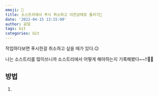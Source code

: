 ```yaml
---
emoji: 🧶
title: 소스트리에서 푸시 취소하고 이전상태로 돌리기💊
date: '2022-04-15 13:15:00'
author: 곰덜
tags: Git
categories: Git
---
```


작업하다보면 푸시한걸 취소하고 싶을 때가 있다.😐

나는 소스트리를 많이쓰니까 소스트리에서 어떻게 해야하는지 기록해봤다~~!!🧙‍♀️



## 방법

1. 






```toc

```
